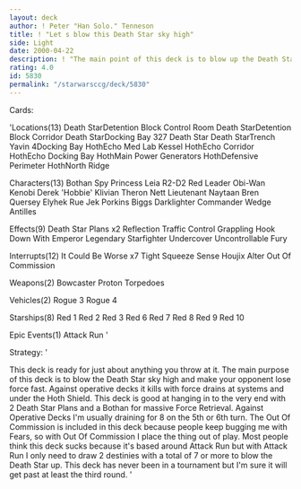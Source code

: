 ```yaml
---
layout: deck
author: ! Peter "Han Solo." Tenneson
title: ! "Let s blow this Death Star sky high"
side: Light
date: 2000-04-22
description: ! "The main point of this deck is to blow up the Death Star A.S.A.P."
rating: 4.0
id: 5830
permalink: "/starwarsccg/deck/5830"
---
```

Cards: 

'Locations(13)
Death StarDetention Block Control Room
Death StarDetention Block Corridor
Death StarDocking Bay 327
Death Star
Death StarTrench
Yavin 4Docking Bay
HothEcho Med Lab
Kessel
HothEcho Corridor
HothEcho Docking Bay
HothMain Power Generators
HothDefensive Perimeter
HothNorth Ridge

Characters(13)
Bothan Spy
Princess Leia
R2-D2
Red Leader
Obi-Wan Kenobi
Derek 'Hobbie' Klivian
Theron Nett
Lieutenant Naytaan
Bren Quersey
Elyhek Rue
Jek Porkins
Biggs Darklighter
Commander Wedge Antilles

Effects(9)
Death Star Plans x2
Reflection
Traffic Control
Grappling Hook
Down With Emperor
Legendary Starfighter
Undercover
Uncontrollable Fury

Interrupts(12)
It Could Be Worse x7
Tight Squeeze
Sense
Houjix
Alter
Out Of Commission

Weapons(2)
Bowcaster
Proton Torpedoes

Vehicles(2)
Rogue 3
Rogue 4

Starships(8)
Red 1
Red 2
Red 3
Red 6
Red 7
Red 8
Red 9
Red 10

Epic Events(1)
Attack Run   '

Strategy: '

This deck is ready for just about anything you throw at it.  The main purpose of this deck is to blow the Death Star sky high and make your opponent lose force fast.	Against operative decks it kills with force drains at systems and under the Hoth Shield.  This deck is good at hanging in to the very end with 2 Death Star Plans and a Bothan for massive Force Retrieval.  Against Operative Decks I'm usually draining for 8 on the 5th or 6th turn.  The Out Of Commission is included in this deck because people keep bugging me with Fears, so with Out Of Commission I place the thing out of play.  Most people think this deck sucks because it's based around Attack Run but with Attack Run I only need to draw 2 destinies with a total of 7 or more to blow the Death Star up.	This deck has never been in a tournament but I'm sure it will get past at least the third round.	 '
